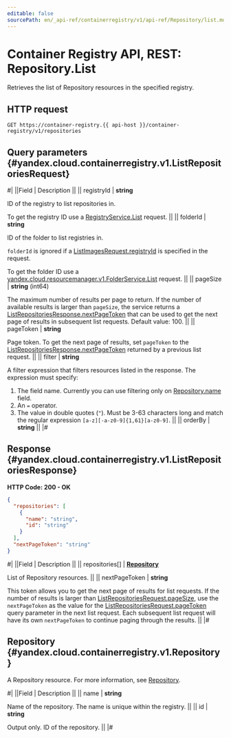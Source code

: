 ```yaml
---
editable: false
sourcePath: en/_api-ref/containerregistry/v1/api-ref/Repository/list.md
---
```


# Container Registry API, REST: Repository.List

Retrieves the list of Repository resources in the specified registry.

## HTTP request

```
GET https://container-registry.{{ api-host }}/container-registry/v1/repositories
```

## Query parameters {#yandex.cloud.containerregistry.v1.ListRepositoriesRequest}

#|
||Field | Description ||
|| registryId | **string**

ID of the registry to list repositories in.

To get the registry ID use a [RegistryService.List](/docs/container-registry/api-ref/Registry/list#List) request. ||
|| folderId | **string**

ID of the folder to list registries in.

`folderId` is ignored if a [ListImagesRequest.registryId](/docs/container-registry/api-ref/Image/list#yandex.cloud.containerregistry.v1.ListImagesRequest) is specified in the request.

To get the folder ID use a [yandex.cloud.resourcemanager.v1.FolderService.List](/docs/resource-manager/api-ref/Folder/list#List) request. ||
|| pageSize | **string** (int64)

The maximum number of results per page to return. If the number of available
results is larger than `pageSize`,
the service returns a [ListRepositoriesResponse.nextPageToken](#yandex.cloud.containerregistry.v1.ListRepositoriesResponse)
that can be used to get the next page of results in subsequent list requests.
Default value: 100. ||
|| pageToken | **string**

Page token. To get the next page of results, set `pageToken` to the
[ListRepositoriesResponse.nextPageToken](#yandex.cloud.containerregistry.v1.ListRepositoriesResponse) returned by a previous list request. ||
|| filter | **string**

A filter expression that filters resources listed in the response.
The expression must specify:
1. The field name. Currently you can use filtering only on [Repository.name](#yandex.cloud.containerregistry.v1.Repository) field.
2. An `=` operator.
3. The value in double quotes (`"`). Must be 3-63 characters long and match the regular expression `[a-z][-a-z0-9]{1,61}[a-z0-9]`. ||
|| orderBy | **string** ||
|#

## Response {#yandex.cloud.containerregistry.v1.ListRepositoriesResponse}

**HTTP Code: 200 - OK**

```json
{
  "repositories": [
    {
      "name": "string",
      "id": "string"
    }
  ],
  "nextPageToken": "string"
}
```

#|
||Field | Description ||
|| repositories[] | **[Repository](#yandex.cloud.containerregistry.v1.Repository)**

List of Repository resources. ||
|| nextPageToken | **string**

This token allows you to get the next page of results for list requests. If the number of results
is larger than [ListRepositoriesRequest.pageSize](#yandex.cloud.containerregistry.v1.ListRepositoriesRequest), use
the `nextPageToken` as the value
for the [ListRepositoriesRequest.pageToken](#yandex.cloud.containerregistry.v1.ListRepositoriesRequest) query parameter
in the next list request. Each subsequent list request will have its own
`nextPageToken` to continue paging through the results. ||
|#

## Repository {#yandex.cloud.containerregistry.v1.Repository}

A Repository resource. For more information, see [Repository](/docs/container-registry/concepts/repository).

#|
||Field | Description ||
|| name | **string**

Name of the repository.
The name is unique within the registry. ||
|| id | **string**

Output only. ID of the repository. ||
|#